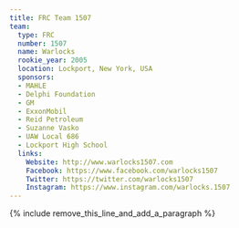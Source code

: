```yaml
---
title: FRC Team 1507
team:
  type: FRC
  number: 1507
  name: Warlocks
  rookie_year: 2005
  location: Lockport, New York, USA
  sponsors:
  - MAHLE
  - Delphi Foundation
  - GM
  - ExxonMobil
  - Reid Petroleum
  - Suzanne Vasko
  - UAW Local 686
  - Lockport High School
  links:
    Website: http://www.warlocks1507.com
    Facebook: https://www.facebook.com/warlocks1507
    Twitter: https://twitter.com/warlocks1507
    Instagram: https://www.instagram.com/warlocks.1507
---
```


{% include remove_this_line_and_add_a_paragraph %}